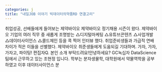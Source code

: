 ```yaml
---
categories: j
title: "내일JOB 이야기 빅데이터의약품RD 연결고리"
---
```

취업성공, 선배들에게 들어보는 제약바이오 제약바이오 정기채용 시즌이 왔다. 제약바이오 기업의 여러 직무 중 새롭게 조명받는 △디지털마케팅 △유튜브콘텐츠 △사업개발 △데이터사이언스 △콜드체인 등을 콕 찍어 인터뷰 했다. 취업준비생들과 가급적 연배 차이가 적은 이들을 선별했다. 제약바이오 취준생들에게 도움되길 기대하며. 가자, 가자, 가자고, 파이팅! 편집자Q. 본인 소개 부탁드려요!안녕하세요? GC녹십자 DataScience팀에서 근무하고 있는 조현정 입니다. 학부는 분자생물학, 대학원에서 약물역학을 공부하였고 이후 데이터사이언스 분